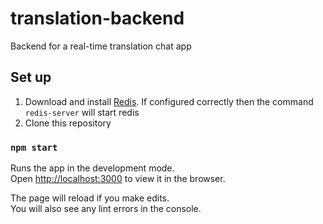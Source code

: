 # translation-backend
Backend for a real-time translation chat app

## Set up
1. Download and install [Redis](https://redis.io/topics/quickstart). If configured correctly then the command `redis-server` will start redis
2. Clone this repository



### `npm start`

Runs the app in the development mode.<br />
Open [http://localhost:3000](http://localhost:3000) to view it in the browser.

The page will reload if you make edits.<br />
You will also see any lint errors in the console.
